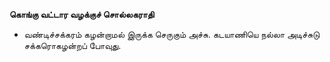 **கொங்கு வட்டார வழக்குச் சொல்லகராதி**
- வண்டிச்சக்கரம் கழன்றாமல் இருக்க செருகும் அச்சு. கடயாணியெ நல்லா அடிச்சுடு சக்கரொகழன்றப் போவுது.

